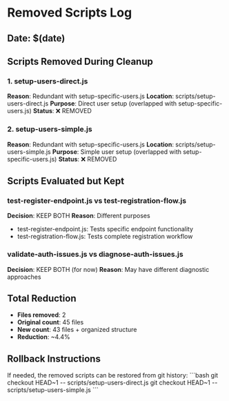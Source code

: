 # Removed Scripts Log

## Date: $(date)

## Scripts Removed During Cleanup

### 1. setup-users-direct.js
**Reason**: Redundant with setup-specific-users.js
**Location**: scripts/setup-users-direct.js
**Purpose**: Direct user setup (overlapped with setup-specific-users.js)
**Status**: ❌ REMOVED

### 2. setup-users-simple.js  
**Reason**: Redundant with setup-specific-users.js
**Location**: scripts/setup-users-simple.js
**Purpose**: Simple user setup (overlapped with setup-specific-users.js)
**Status**: ❌ REMOVED

## Scripts Evaluated but Kept

### test-register-endpoint.js vs test-registration-flow.js
**Decision**: KEEP BOTH
**Reason**: Different purposes
- test-register-endpoint.js: Tests specific endpoint functionality
- test-registration-flow.js: Tests complete registration workflow

### validate-auth-issues.js vs diagnose-auth-issues.js
**Decision**: KEEP BOTH (for now)
**Reason**: May have different diagnostic approaches

## Total Reduction
- **Files removed**: 2
- **Original count**: 45 files
- **New count**: 43 files + organized structure
- **Reduction**: ~4.4%

## Rollback Instructions
If needed, the removed scripts can be restored from git history:
\`\`\`bash
git checkout HEAD~1 -- scripts/setup-users-direct.js
git checkout HEAD~1 -- scripts/setup-users-simple.js
\`\`\`
